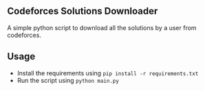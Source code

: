 ## Codeforces Solutions Downloader
A simple python script to download all the solutions by a user from codeforces.

## Usage
- Install the requirements using `pip install -r requirements.txt`
- Run the script using `python main.py`